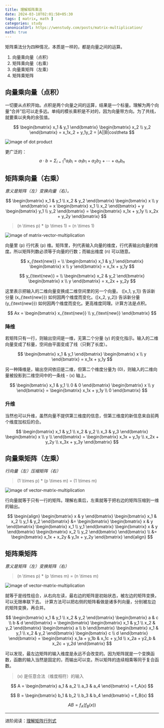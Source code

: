 ```yaml
---
title: 理解矩阵乘法
date: 2024-03-18T02:01:58+05:30
tags: [ matrix, math ]
categories: study
canonicalUrl: https://wenstudy.com/posts/matrix-multiplication/
math: true
---
```


矩阵乘法分为四种情况，本质是一样的，都是向量之间的运算。

1. 向量乘向量（点积）
2. 矩阵乘向量（右乘）
3. 向量乘矩阵（左乘）
4. 矩阵乘矩阵

<!--more-->

## 向量乘向量（点积）

一切要从点积开始。点积是两个向量之间的运算，结果是一个标量。理解为两个向量“合并”后可以走多远。单纯的模长乘积是不对的，因为向量带方向。为了共线，就要乘以夹角的余弦值。

$$
\begin{bmatrix}
x_1 & y_1
\end{bmatrix}
\begin{bmatrix}
x_2 \\
y_2
\end{bmatrix}
= x_1x_2 + y_1y_2
= |A||B|cos\theta
$$

![image of dot product](/images/matrix-multiplication/dot-product.png "dot product")

更广泛的：
$$
a \cdot b = \Sigma_{i=1}^{n} a_ib_i = a_1b_1 + a_2b_2 + \cdots + a_nb_n
$$

## 矩阵乘向量（右乘）

_意义是矩阵（左）变换向量（右）。_

$$
\begin{bmatrix}
x_1 & y_1 \\
x_2 & y_2
\end{bmatrix}
\begin{bmatrix}
x \\
y
\end{bmatrix}
= x
\begin{bmatrix}
x_1 \\
x_2
\end{bmatrix}
+
y
\begin{bmatrix}
y_1 \\
y_2
\end{bmatrix}
= \begin{bmatrix}
x_1x + y_1y \\
x_2x + y_2y
\end{bmatrix}
$$


> \(n \times p\) * \(p \times 1\) = \(n \times 1\)

![image of matrix-vector-multiplication](/images/matrix-multiplication/m-v.png "matrix vector multiplication")

向量里 \(p\) 行代表 \(p\) 维。矩阵里，列代表输入向量的维度，行代表输出向量的维度。所以矩阵列数必须等于向量的行数；而输出维度
\(n\) 可以随意。

$$
x_{\text{new}} = \\
\begin{bmatrix}
x_1 & y_1
\end{bmatrix}
\begin{bmatrix}
x \\
y
\end{bmatrix}
= x_1x + y_1y
$$

$$
y_{\text{new}} = \\
\begin{bmatrix}
x_2 & y_2
\end{bmatrix}
\begin{bmatrix}
x \\
y
\end{bmatrix}
= x_2x + y_2y
$$

这里表示把输入的二维向量变换成二维空间里的另一个向量。 \([x_1, y_1]\) 告诉新分量 \(x_{\text{new}}\) 如何因两个维度而变化。\([x_2, y_2]\) 告诉新分量 \(y_{\text{new}}\) 如何因两个维度而变化。更高维度同理。计算方法是点积。

$$
Ax =
\begin{bmatrix}
x_{\text{new}} \\
y_{\text{new}}
\end{bmatrix}
$$

### 降维

若矩阵只有一行，则输出空间是一维，无第二个分量 \(y\) 的变化指示。输入的二维向量变成了标量，空间由平面变成了线（只剩了长度）。

$$
\begin{bmatrix}
x_1 & y_1
\end{bmatrix}
\begin{bmatrix}
x \\
y
\end{bmatrix}
= x_1x + y_1y
$$

另一种降维是，输出空间依旧是二维，但第二个维度分量为 \(0\)，则输入的二维向量被投影到二维空间中的一条线 - \(x\) 轴上。

$$
\begin{bmatrix}
x_1 & y_1 \\
0 & 0
\end{bmatrix}
\begin{bmatrix}
x \\
y
\end{bmatrix}
= \begin{bmatrix}
x_1x + y_1y \\
0
\end{bmatrix}
$$

### 升维

当然也可以升维，虽然向量不提供第三维度的信息，但第三维度的新信息来自前两个维度加权后的合。

$$
\begin{bmatrix}
x_1 & y_1 \\
x_2 & y_2 \\
x_3 & y_3
\end{bmatrix}
\begin{bmatrix}
x \\
y \\
\end{bmatrix}
= \begin{bmatrix}
x_1x + y_1y \\
x_2x + y_2y \\
x_3x + y_3y
\end{bmatrix}
$$

## 向量乘矩阵（左乘）

_行向量（左）压缩矩阵（右）_

> \(1 \times p\) * \(p \times m\) = \(1 \times m\)

![image of vector-matrix-multiplication](/images/matrix-multiplication/v-m.png "vector matrix multiplication")

行向量就等于只有一行的矩阵。理解右乘后，左乘就等于把右边的矩阵压缩到一维的输出。

$$
\begin{align}
\begin{bmatrix}
x & y
\end{bmatrix}
\begin{bmatrix}
x_1 & x_2 \\
y_1 & y_2
\end{bmatrix}
&= \begin{bmatrix}
\begin{bmatrix}
x & y
\end{bmatrix}
\begin{bmatrix}
x_1 \\
y_1
\end{bmatrix}
\begin{bmatrix}
x & y
\end{bmatrix}
\begin{bmatrix}
x_2 \\
y_2
\end{bmatrix}
\end{bmatrix} \\
&=
\begin{bmatrix}
x_1x + x_2y & y_1x + y_2y
\end{bmatrix}
\end{align}
$$

## 矩阵乘矩阵

_意义是矩阵（左）变换矩阵（右）_

> \(n \times p\) * \(p \times m\) = \(n \times m\)

![image of vector-matrix-multiplication](/images/matrix-multiplication/m-m.png "matrix matrix multiplication")

就等于是线性组合，从右向左读，最右边的矩阵是初始状态，被左边的矩阵变换，可以无限串联下去。
计算方法可以把右侧的矩阵看做是诸多列向量，分别被左边的矩阵变换，再合并。

$$
\begin{bmatrix}
x_1 & y_1 \\
x_2 & y_2
\end{bmatrix}
\begin{bmatrix}
a & c \\
b & d
\end{bmatrix}
= \begin{bmatrix}
\begin{bmatrix}
x_1 & y_1 \\
x_2 & y_2
\end{bmatrix}
\begin{bmatrix}
a \\
b
\end{bmatrix}
\begin{bmatrix}
x_1 & y_1 \\
x_2 & y_2
\end{bmatrix}
\begin{bmatrix}
c \\
d
\end{bmatrix}
\end{bmatrix}
= \begin{bmatrix}
x_1a + y_1b & x_1c + y_1d \\
x_2a + y2_b & x_2c + y_2d
\end{bmatrix}
$$

可以发现，最左边矩阵的输入维度是永远不会改变的。因为矩阵就是一个变换函数，函数的输入当然是固定的，而输出可以变。所以矩阵的连续相乘等同于复合函数。

> \(x\) 是任意合法（维度相符）的输入

$$
A = \begin{bmatrix} a_1 & a_2 \\ a_3 & a_4 \end{bmatrix} = f_A(x)
$$

$$
B = \begin{bmatrix} b_1 & b_2 \\ b_3 & b_4 \end{bmatrix} = f_B(x)
$$

$$
AB = f_A(f_B(x))
$$

---

进阶阅读：[理解矩阵行列式](https://wenstudy.com/posts/matrix-determinant/)
